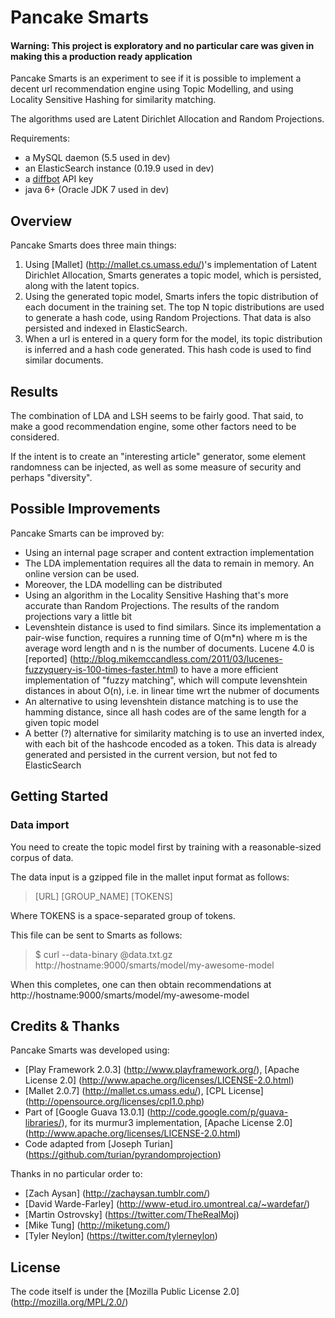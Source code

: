 Pancake Smarts
==============

#### Warning: This project is exploratory and no particular care was given in making this a production ready application

Pancake Smarts is an experiment to see if it is possible to implement a decent url recommendation engine using Topic Modelling, and using Locality Sensitive Hashing for similarity matching.

 The algorithms used are Latent Dirichlet Allocation and Random Projections.

Requirements:
* a MySQL daemon (5.5 used in dev)
* an ElasticSearch instance (0.19.9 used in dev)
* a [diffbot](https://www.diffbot.com) API key
* java 6+ (Oracle JDK 7 used in dev)

Overview
--------

Pancake Smarts does three main things:

1.  Using [Mallet] (http://mallet.cs.umass.edu/)'s implementation of Latent Dirichlet Allocation, Smarts generates a topic model, which is persisted, along with the latent topics.
2.  Using the generated topic model, Smarts infers the topic distribution of each document in the training set. The top N topic distributions are used to generate a hash code, using Random Projections. That data is also persisted and indexed in ElasticSearch.
3.  When a url is entered in a query form for the model, its topic distribution is inferred and a hash code generated. This hash code is used to find similar documents.

Results
-------

The combination of LDA and LSH seems to be fairly good. That said, to make a good recommendation engine, some other factors need to be considered.

If the intent is to create an "interesting article" generator, some element randomness can be injected, as well as some measure of security and perhaps "diversity".

Possible Improvements
---------------------

Pancake Smarts can be improved by:

* Using an internal page scraper and content extraction implementation
* The LDA implementation requires all the data to remain in memory. An online version can be used.
* Moreover, the LDA modelling can be distributed
* Using an algorithm in the Locality Sensitive Hashing that's more accurate than Random Projections. The results of the random projections vary a little bit
* Levenshtein distance is used to find similars. Since its implementation a pair-wise function, requires a running time of O(m*n) where m is the average word length and n is the number of documents. Lucene 4.0 is [reported] (http://blog.mikemccandless.com/2011/03/lucenes-fuzzyquery-is-100-times-faster.html) to have a more efficient implementation of "fuzzy matching", which will compute levenshtein distances in about O(n), i.e. in linear time wrt the nubmer of documents
* An alternative to using levenshtein distance matching is to use the hamming distance, since all hash codes are of the same length for a given topic model
* A better (?) alternative for similarity matching is to use an inverted index, with each bit of the hashcode encoded as a token. This data is already generated and persisted in the current version, but not fed to ElasticSearch

Getting Started
---------------

### Data import

You need to create the topic model first by training with a reasonable-sized corpus of data.

The data input is a gzipped file in the mallet input format as follows:

> [URL] [GROUP_NAME] [TOKENS]

Where TOKENS is a space-separated group of tokens.

This file can be sent to Smarts as follows:

> $ curl --data-binary @data.txt.gz http://hostname:9000/smarts/model/my-awesome-model

When this completes, one can then obtain recommendations at http://hostname:9000/smarts/model/my-awesome-model

Credits & Thanks
----------------

Pancake Smarts was developed using:
* [Play Framework 2.0.3] (http://www.playframework.org/), [Apache License 2.0] (http://www.apache.org/licenses/LICENSE-2.0.html)
* [Mallet 2.0.7] (http://mallet.cs.umass.edu/), [CPL License] (http://opensource.org/licenses/cpl1.0.php)
* Part of [Google Guava 13.0.1] (http://code.google.com/p/guava-libraries/), for its murmur3 implementation, [Apache License 2.0] (http://www.apache.org/licenses/LICENSE-2.0.html)
* Code adapted from [Joseph Turian] (https://github.com/turian/pyrandomprojection)

Thanks in no particular order to:
* [Zach Aysan] (http://zachaysan.tumblr.com/)
* [David Warde-Farley] (http://www-etud.iro.umontreal.ca/~wardefar/)
* [Martin Ostrovsky] (https://twitter.com/TheRealMoj)
* [Mike Tung] (http://miketung.com/)
* [Tyler Neylon] (https://twitter.com/tylerneylon)

License
-------

The code itself is under the [Mozilla Public License 2.0] (http://mozilla.org/MPL/2.0/)